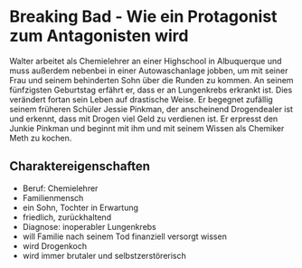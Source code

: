 # Breaking Bad - Wie ein Protagonist zum Antagonisten wird

Walter arbeitet als Chemielehrer an einer Highschool in Albuquerque und muss außerdem nebenbei in einer Autowaschanlage jobben, um mit seiner Frau und seinem behinderten Sohn über die Runden zu kommen. An seinem fünfzigsten Geburtstag erfährt er, dass er an Lungenkrebs erkrankt ist. Dies verändert fortan sein Leben auf drastische Weise. Er begegnet  zufällig seinem früheren Schüler Jessie Pinkman, der anscheinend Drogendealer ist und erkennt, dass mit Drogen viel Geld zu verdienen ist. Er erpresst den Junkie Pinkman und beginnt mit ihm und mit seinem Wissen als Chemiker Meth zu kochen.

## Charaktereigenschaften

* Beruf: Chemielehrer
* Familienmensch
* ein Sohn, Tochter in Erwartung
* friedlich, zurückhaltend
* Diagnose: inoperabler Lungenkrebs
* will Familie nach seinem Tod finanziell versorgt wissen
* wird Drogenkoch
* wird immer brutaler und selbstzerstörerisch